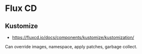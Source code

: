 # Flux CD

## Kustomize

* <https://fluxcd.io/docs/components/kustomize/kustomization/>

Can override images, namespace, apply patches, garbage collect.